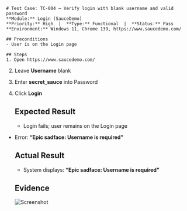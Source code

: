     # Test Case: TC-004 — Verify login with blank username and valid password
    **Module:** Login (SauceDemo)  
    **Priority:** High  |  **Type:** Functional  |  **Status:** Pass  
    **Environment:** Windows 11, Chrome 139, https://www.saucedemo.com/

    ## Preconditions
    - User is on the Login page

    ## Steps
    1. Open https://www.saucedemo.com/
2. Leave **Username** blank
3. Enter **secret_sauce** into Password
4. Click **Login**

    ## Expected Result
    - Login fails; user remains on the Login page
- Error: **“Epic sadface: Username is required”**

    ## Actual Result
    - System displays: **“Epic sadface: Username is required”**

    ## Evidence
    ![Screenshot](../screenshots/login/TC-004/actual.png)
